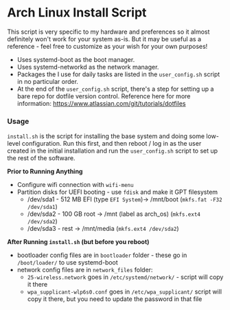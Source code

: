 # Arch Linux Install Script

This script is very specific to my hardware and preferences so it almost definitely won't work for your system as-is.  But it may be useful as a reference - feel free to customize as your wish for your own purposes!

- Uses systemd-boot as the boot manager.
- Uses systemd-networkd as the network manager.
- Packages the I use for daily tasks are listed in the `user_config.sh` script in no particular order.
- At the end of the `user_config.sh` script, there's a step for setting up a bare repo for dotfile version control.  Reference here for more information: https://www.atlassian.com/git/tutorials/dotfiles

### Usage

`install.sh` is the script for installing the base system and doing some low-level configuration.  Run this first, and then reboot / log in as the user created in the initial installation and run the `user_config.sh` script to set up the rest of the software.

**Prior to Running Anything**
* Configure wifi connection with `wifi-menu`
* Partition disks for UEFI booting - use `fdisk` and make it GPT filesystem
  * /dev/sda1 - 512 MB EFI (type `EFI System`)-> /mnt/boot (`mkfs.fat -F32 /dev/sda1`)
  * /dev/sda2 - 100 GB root -> /mnt (label as arch_os) (`mkfs.ext4 /dev/sda2`)
  * /dev/sda3 - rest -> /mnt/media (`mkfs.ext4 /dev/sda2`)

**After Running `install.sh` (but before you reboot)**
* bootloader config files are in `bootloader` folder - these go in `/boot/loader/` to use systemd-boot
* network config files are in `network_files` folder:
  * `25-wireless.network` goes in `/etc/systemd/network/` - script will copy it there
  * `wpa_supplicant-wlp6s0.conf` goes in `/etc/wpa_supplicant/` script will copy it there, but you need to update the password in that file
